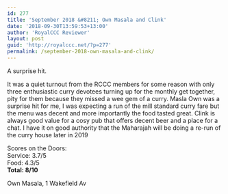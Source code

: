 ```yaml
---
id: 277
title: 'September 2018 &#8211; Own Masala and Clink'
date: '2018-09-30T13:59:53+13:00'
author: 'RoyalCCC Reviewer'
layout: post
guid: 'http://royalccc.net/?p=277'
permalink: /september-2018-own-masala-and-clink/
---
```


A surprise hit.

It was a quiet turnout from the RCCC members for some reason with only three enthusiastic curry devotees turning up for the monthly get together, pity for them because they missed a wee gem of a curry. Masla Own was a surprise hit for me, I was expecting a run of the mill standard curry fare but the menu was decent and more importantly the food tasted great. Clink is always good value for a cosy pub that offers decent beer and a place for a chat. I have it on good authority that the Maharajah will be doing a re-run of the curry house later in 2019

Scores on the Doors:  
Service: 3.7/5  
Food: 4.3/5  
**Total: 8/10**

Own Masala, 1 Wakefield Av